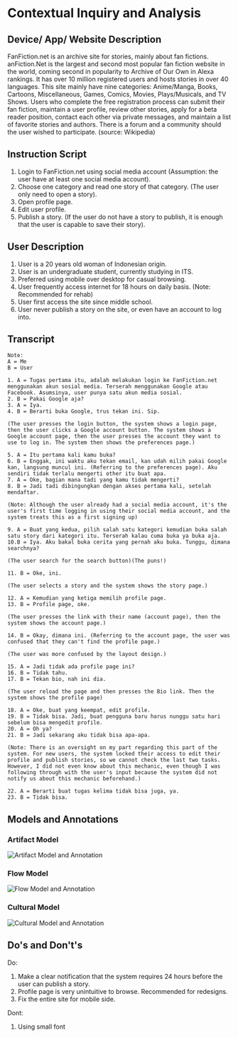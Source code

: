 # Contextual Inquiry and Analysis
## Device/ App/ Website Description
FanFiction.net is an archive site for stories, mainly about fan fictions. anFiction.Net is the largest and second most popular fan fiction website in the world, coming second in popularity to Archive of Our Own in Alexa rankings. It has over 10 million registered users and hosts stories in over 40 languages.
This site mainly have nine categories: Anime/Manga, Books, Cartoons, Miscellaneous, Games, Comics, Movies, Plays/Musicals, and TV Shows. Users who complete the free registration process can submit their fan fiction, maintain a user profile, review other stories, apply for a beta reader position, contact each other via private messages, and maintain a list of favorite stories and authors. There is a forum and a community should the user wished to participate.
(source: Wikipedia)

## Instruction Script
1. Login to FanFiction.net using social media account (Assumption: the user have at least one social media account).
2. Choose one category and read one story of that category. (The user only need to open a story).
3. Open profile page.
4. Edit user profile.
5. Publish a story. (If the user do not have a story to publish, it is enough that the user is capable to save their story).

## User Description
1. User is a 20 years old woman of Indonesian origin.
2. User is an undergraduate student, currently studying in ITS.
3. Preferred using mobile over desktop for casual browsing.
4. User frequently access internet for 18 hours on daily basis. (Note: Recommended for rehab)
5. User first access the site since middle school.
6. User never publish a story on the site, or even have an account to log into.

## Transcript
```text
Note:
A = Me
B = User

1. A = Tugas pertama itu, adalah melakukan login ke FanFiction.net menggunakan akun sosial media. Terserah menggunakan Google atau Facebook. Asumsinya, user punya satu akun media sosial.
2. B = Pakai Google aja?
3. A = Iya.
4. B = Berarti buka Google, trus tekan ini. Sip.

(The user presses the login button, the system shows a login page, then the user clicks a Google account button. The system shows a Google account page, then the user presses the account they want to use to log in. The system then shows the preferences page.)

5. A = Itu pertama kali kamu buka?
6. B = Enggak, ini waktu aku tekan email, kan udah milih pakai Google kan, langsung muncul ini. (Referring to the preferences page). Aku sendiri tidak terlalu mengerti other itu buat apa.
7. A = Oke, bagian mana tadi yang kamu tidak mengerti?
8. B = Jadi tadi dibingungkan dengan akses pertama kali, setelah mendaftar.

(Note: Although the user already had a social media account, it's the user's first time logging in using their social media account, and the system treats this as a first signing up)

9. A = Buat yang kedua, pilih salah satu kategori kemudian buka salah satu story dari kategori itu. Terserah kalau cuma buka ya buka aja.
10.B = Iya. Aku bakal buka cerita yang pernah aku buka. Tunggu, dimana searchnya?

(The user search for the search button)(The puns!)

11. B = Oke, ini.

(The user selects a story and the system shows the story page.)

12. A = Kemudian yang ketiga memilih profile page.
13. B = Profile page, oke.

(The user presses the link with their name (account page), then the system shows the account page.)

14. B = Okay, dimana ini. (Referring to the account page, the user was confused that they can't find the profile page.)

(The user was more confused by the layout design.)

15. A = Jadi tidak ada profile page ini?
16. B = Tidak tahu.
17. B = Tekan bio, nah ini dia.

(The user reload the page and then presses the Bio link. Then the system shows the profile page)

18. A = Oke, buat yang keempat, edit profile.
19. B = Tidak bisa. Jadi, buat pengguna baru harus nunggu satu hari sebelum bisa mengedit profile.
20. A = Oh ya?
21. B = Jadi sekarang aku tidak bisa apa-apa.

(Note: There is an oversight on my part regarding this part of the system. For new users, the system locked their access to edit their profile and publish stories, so we cannot check the last two tasks. However, I did not even know about this mechanic, even though I was following through with the user's input because the system did not notify us about this mechanic beforehand.)

22. A = Berarti buat tugas kelima tidak bisa juga, ya.
23. B = Tidak bisa.
```
## Models and Annotations
### Artifact Model
![Artifact Model and Annotation](https://picsum.photos/400/300/?random)
### Flow Model
![Flow Model and Annotation](https://picsum.photos/400/300/?random)
### Cultural Model
![Cultural Model and Annotation](https://picsum.photos/400/300/?random)
## Do's and Don't's
Do:
1. Make a clear notification that the system requires 24 hours before the user can publish a story.
2. Profile page is very unintuitive to browse. Recommended for redesigns.
3. Fix the entire site for mobile side.

Dont:
1. Using small font
